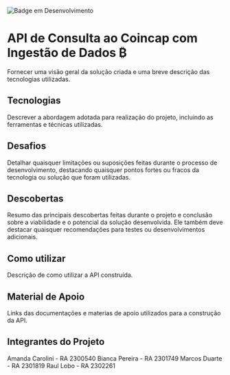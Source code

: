 ![Badge em Desenvolvimento](http://img.shields.io/static/v1?label=STATUS&message=EM%20DESENVOLVIMENTO&color=GREEN&style=for-the-badge)

# API de Consulta ao Coincap com Ingestão de Dados ₿

Fornecer uma visão geral da solução criada  e uma breve descrição das tecnologias utilizadas.

## Tecnologias

Descrever a abordagem adotada para realização do projeto, incluindo as ferramentas e técnicas utilizadas.

## Desafios 

Detalhar quaisquer limitações ou suposições feitas durante o processo de desenvolvimento, destacando quaisquer pontos fortes ou fracos da tecnologia ou solução que foram utilizadas.

## Descobertas

Resumo das principais descobertas feitas durante o projeto e conclusão sobre a viabilidade e o potencial da solução desenvolvida. Ele também deve destacar quaisquer recomendações para testes ou desenvolvimentos adicionais.

## Como utilizar

Descrição de como utilizar a API construída.

## Material de Apoio

Links das documentações e materias de apoio utilizados para a construção da API.

## Integrantes do Projeto

Amanda Carolini - RA 2300540
Bianca Pereira - RA 2301749
Marcos Duarte - RA 2301819
Raul Lobo - RA 2302261
